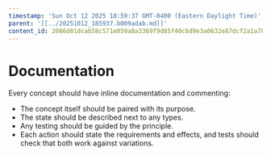 ```yaml
---
timestamp: 'Sun Oct 12 2025 18:59:37 GMT-0400 (Eastern Daylight Time)'
parent: '[[../20251012_185937.b009adab.md]]'
content_id: 2086d81dcab58c571e059a8a3369f9d85f40c6d9e3a0632e87dcf2a1a784757b
---
```


# Documentation

Every concept should have inline documentation and commenting:

* The concept itself should be paired with its purpose.
* The state should be described next to any types.
* Any testing should be guided by the principle.
* Each action should state the requirements and effects, and tests should check that both work against variations.
